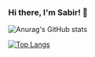 ### Hi there, I'm Sabir! 👋


![Anurag's GitHub stats](https://github-readme-stats.vercel.app/api?username=sabirbagwan&show_icons=true&theme=transparent)


[![Top Langs](https://github-readme-stats.vercel.app/api/top-langs/?username=sabirbagwan&layout=compact)](https://github.com/sabirbagwan/github-readme-stats)

<!--
**sabirbagwan/sabirbagwan** is a ✨ _special_ ✨ repository because its `README.md` (this file) appears on your GitHub profile.






Here are some ideas to get you started:

- 🔭 I’m currently working on Python and Related Stuff

- 🌱 I’m currently learning Deep Learnin
- 👯 I’m looking to collaborate on Machine Learning
- 🤔 I’m looking for help with ...
- 💬 Ask me about ...
- 📫 How to reach me: ...
- 😄 Pronouns: ...
- ⚡ Fun fact: ...
-->
